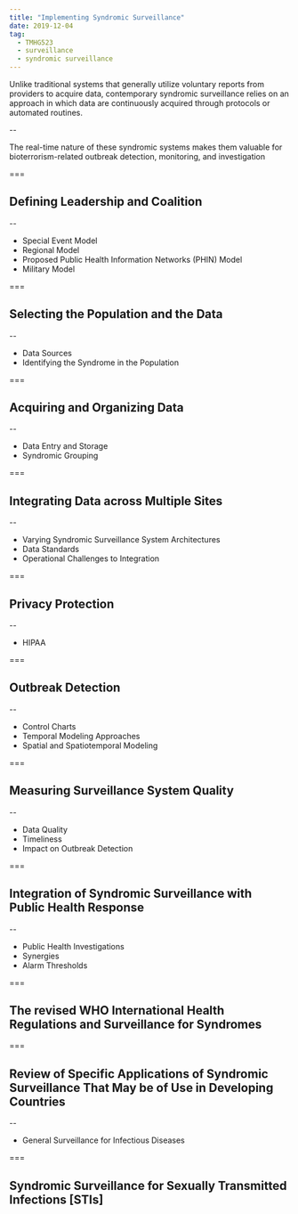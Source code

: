 ```yaml
---
title: "Implementing Syndromic Surveillance"
date: 2019-12-04
tag:
  - TMHG523
  - surveillance
  - syndromic surveillance
---
```


Unlike traditional systems that generally utilize voluntary reports from providers to acquire data, contemporary syndromic surveillance relies on an approach in which data are continuously acquired through protocols or automated routines.

--

The real-time nature of these syndromic systems makes them valuable for bioterrorism-related outbreak detection, monitoring, and investigation

===

## Defining Leadership and Coalition

--

- Special Event Model
- Regional Model
- Proposed Public Health Information Networks (PHIN) Model
- Military Model

===

## Selecting the Population and the Data

--

- Data Sources
- Identifying the Syndrome in the Population

===

## Acquiring and Organizing Data

--

- Data Entry and Storage
- Syndromic Grouping

===

## Integrating Data across Multiple Sites

--

- Varying Syndromic Surveillance System Architectures
- Data Standards
- Operational Challenges to Integration

===

## Privacy Protection

--

- HIPAA

===

## Outbreak Detection

--

- Control Charts
- Temporal Modeling Approaches
- Spatial and Spatiotemporal Modeling

===

## Measuring Surveillance System Quality

--

- Data Quality
- Timeliness
- Impact on Outbreak Detection

===

## Integration of Syndromic Surveillance with Public Health Response

--

- Public Health Investigations
- Synergies
- Alarm Thresholds

===

## The revised WHO International Health Regulations and Surveillance for Syndromes

===

## Review of Specific Applications of Syndromic Surveillance That May be of Use in Developing Countries

--

- General Surveillance for Infectious Diseases

===

## Syndromic Surveillance for Sexually Transmitted Infections [STIs]
